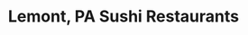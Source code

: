 ---
layout: city
title: Lemont, PA Sushi Restaurants
permalink: /pennsylvania/lemont/
stateAbbr: PA
stateName: Pennsylvania
cityName: Lemont

---